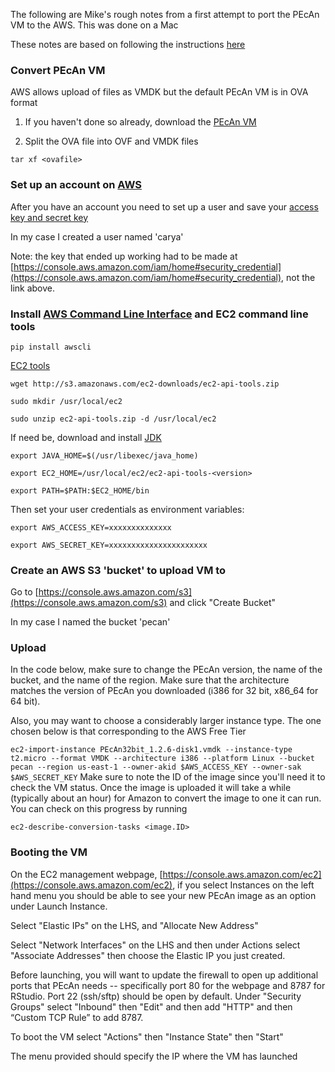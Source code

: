 The following are Mike's rough notes from a first attempt to port the PEcAn VM to the AWS. This was done on a Mac

These notes are based on following the instructions [here](http://www.rittmanmead.com/2014/09/obiee-sampleapp-in-the-cloud-importing-virtualbox-machines-to-aws-ec2/)


### Convert PEcAn VM

AWS allows upload of files as VMDK but the default PEcAn VM is in OVA format

1. If you haven't done so already, download the [PEcAn VM](http://isda.ncsa.illinois.edu/download/index.php?project=PEcAn&sort=category)

2. Split the OVA file into OVF and VMDK files

`
tar xf <ovafile>
` 

### Set up an account on [AWS](http://aws.amazon.com/)

After you have an account you need to set up a user and save your [access key and secret key](http://docs.aws.amazon.com/IAM/latest/UserGuide/ManagingCredentials.html)

In my case I created a user named 'carya'

Note: the key that ended up working had to be made at [https://console.aws.amazon.com/iam/home#security_credential](https://console.aws.amazon.com/iam/home#security_credential), not the link above.

### Install [AWS Command Line Interface](http://aws.amazon.com/cli/) and EC2 command line tools
`pip install awscli`

[EC2 tools](http://docs.aws.amazon.com/AWSEC2/latest/CommandLineReference/set-up-ec2-cli-linux.html)

`wget http://s3.amazonaws.com/ec2-downloads/ec2-api-tools.zip`

`sudo mkdir /usr/local/ec2`

`sudo unzip ec2-api-tools.zip -d /usr/local/ec2`

If need be, download and install [JDK](http://www.oracle.com/technetwork/java/javase/downloads/index.html)

`export JAVA_HOME=$(/usr/libexec/java_home)`

`export EC2_HOME=/usr/local/ec2/ec2-api-tools-<version>`

`export PATH=$PATH:$EC2_HOME/bin`


Then set your user credentials as environment variables:

`export AWS_ACCESS_KEY=xxxxxxxxxxxxxx`

`export AWS_SECRET_KEY=xxxxxxxxxxxxxxxxxxxxxx`

### Create an AWS S3 'bucket' to upload VM to

Go to [https://console.aws.amazon.com/s3](https://console.aws.amazon.com/s3) and click "Create Bucket"

In my case I named the bucket 'pecan'


### Upload

In the code below, make sure to change the PEcAn version, the name of the bucket, and the name of the region. Make sure that the architecture matches the version of PEcAn you downloaded (i386 for 32 bit, x86_64 for 64 bit).

Also, you may want to choose a considerably larger instance type. The one chosen below is that corresponding to the AWS Free Tier

`
ec2-import-instance PEcAn32bit_1.2.6-disk1.vmdk --instance-type t2.micro --format VMDK --architecture i386 --platform Linux --bucket pecan --region us-east-1 --owner-akid $AWS_ACCESS_KEY --owner-sak $AWS_SECRET_KEY
`
Make sure to note the ID of the image since you'll need it to check the VM status.  Once the image is uploaded it will take a while (typically about an hour) for Amazon to convert the image to one it can run. You can check on this progress by running

`
ec2-describe-conversion-tasks <image.ID>
`

### Booting the VM

On the EC2 management webpage, [https://console.aws.amazon.com/ec2](https://console.aws.amazon.com/ec2), if you select Instances on the left hand menu you should be able to see your new PEcAn image as an option under Launch Instance.

Select "Elastic IPs" on the LHS, and "Allocate New Address"

Select "Network Interfaces" on the LHS and then under Actions select "Associate Addresses" then choose the Elastic IP you just created.

Before launching, you will want to update the firewall to open up additional ports that PEcAn needs -- specifically port 80 for the webpage and 8787 for RStudio. Port 22 (ssh/sftp) should be open by default.  Under "Security Groups" select "Inbound" then "Edit" and then add "HTTP" and then “Custom TCP Rule” to add 8787.

To boot the VM select "Actions" then "Instance State" then "Start"

The menu provided should specify the IP where the VM has launched



